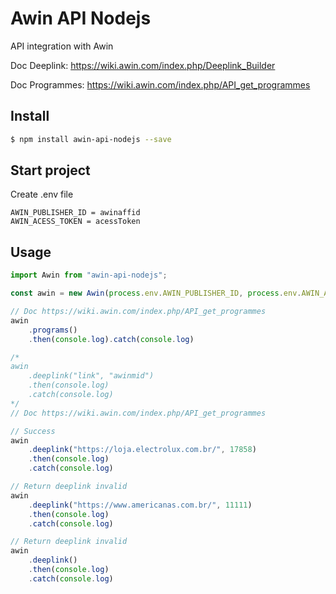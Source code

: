 # Awin API Nodejs

API integration with Awin

Doc Deeplink: https://wiki.awin.com/index.php/Deeplink_Builder

Doc Programmes: https://wiki.awin.com/index.php/API_get_programmes

## Install

```bash
$ npm install awin-api-nodejs --save
```

## Start project

Create .env file 

```
AWIN_PUBLISHER_ID = awinaffid
AWIN_ACESS_TOKEN = acessToken
```

## Usage

```js
import Awin from "awin-api-nodejs";

const awin = new Awin(process.env.AWIN_PUBLISHER_ID, process.env.AWIN_ACESS_TOKEN);

// Doc https://wiki.awin.com/index.php/API_get_programmes
awin
    .programs()
    .then(console.log).catch(console.log)

/*
awin
    .deeplink("link", "awinmid")
    .then(console.log)
    .catch(console.log)
*/
// Doc https://wiki.awin.com/index.php/API_get_programmes

// Success
awin
    .deeplink("https://loja.electrolux.com.br/", 17858)
    .then(console.log)
    .catch(console.log)

// Return deeplink invalid
awin
    .deeplink("https://www.americanas.com.br/", 11111)
    .then(console.log)
    .catch(console.log)

// Return deeplink invalid
awin
    .deeplink()
    .then(console.log)
    .catch(console.log)

```